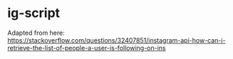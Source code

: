 # ig-script

Adapted from here: https://stackoverflow.com/questions/32407851/instagram-api-how-can-i-retrieve-the-list-of-people-a-user-is-following-on-ins 
